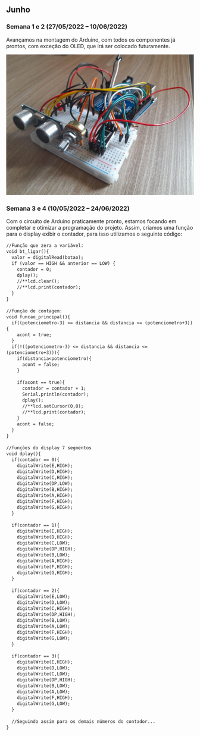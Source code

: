## Junho
### Semana 1 e 2 (27/05/2022 – 10/06/2022)
Avançamos na montagem do Arduino, com todos os componentes já prontos, com exceção do OLED, que irá ser colocado futuramente.

![PlacaArduino](./img/jun_01.png)  

### Semana 3 e 4 (10/05/2022 – 24/06/2022)
Com o circuito de Arduino praticamente pronto, estamos focando em completar e otimizar a programação do projeto.
Assim, criamos uma função para o display exibir o contador, para isso utilizamos o seguinte código:

```
//Função que zera a variável:
void bt_ligar(){
  valor = digitalRead(botao);
  if (valor == HIGH && anterior == LOW) {
    contador = 0;
    dplay();
    //**lcd.clear();
    //**lcd.print(contador);
  }
}

//função de contagem:
void funcao_principal(){
  if((potenciometro-3) <= distancia && distancia <= (potenciometro+3)){
    acont = true;
  }
  if(!((potenciometro-3) <= distancia && distancia <= (potenciometro+3))){
    if(distancia<potenciometro){
      acont = false;
    }

    if(acont == true){
      contador = contador + 1;
      Serial.println(contador);
      dplay();
      //**lcd.setCursor(0,0);
      //**lcd.print(contador);
    }
    acont = false;
  }
}

//funções do display 7 segmentos
void dplay(){
  if(contador == 0){
    digitalWrite(E,HIGH);
    digitalWrite(D,HIGH);
    digitalWrite(C,HIGH);
    digitalWrite(DP,LOW);
    digitalWrite(B,HIGH);
    digitalWrite(A,HIGH);
    digitalWrite(F,HIGH);
    digitalWrite(G,HIGH);
  }

  if(contador == 1){
    digitalWrite(E,HIGH);
    digitalWrite(D,HIGH);
    digitalWrite(C,LOW);
    digitalWrite(DP,HIGH);
    digitalWrite(B,LOW);
    digitalWrite(A,HIGH);
    digitalWrite(F,HIGH);
    digitalWrite(G,HIGH);
  }

  if(contador == 2){
    digitalWrite(E,LOW);
    digitalWrite(D,LOW);
    digitalWrite(C,HIGH);
    digitalWrite(DP,HIGH);
    digitalWrite(B,LOW);
    digitalWrite(A,LOW);
    digitalWrite(F,HIGH);
    digitalWrite(G,LOW);
  }

  if(contador == 3){
    digitalWrite(E,HIGH);
    digitalWrite(D,LOW);
    digitalWrite(C,LOW);
    digitalWrite(DP,HIGH);
    digitalWrite(B,LOW);
    digitalWrite(A,LOW);
    digitalWrite(F,HIGH);
    digitalWrite(G,LOW);
  }
  
  //Seguindo assim para os demais números do contador...
}
```
